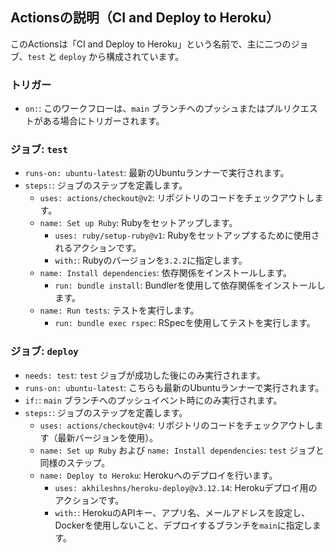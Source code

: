 
## Actionsの説明（CI and Deploy to Heroku）

このActionsは「CI and Deploy to Heroku」という名前で、主に二つのジョブ、`test` と `deploy` から構成されています。

### トリガー
- `on:`: このワークフローは、`main` ブランチへのプッシュまたはプルリクエストがある場合にトリガーされます。

### ジョブ: `test`
- `runs-on: ubuntu-latest`: 最新のUbuntuランナーで実行されます。
- `steps:`: ジョブのステップを定義します。
  - `uses: actions/checkout@v2`: リポジトリのコードをチェックアウトします。
  - `name: Set up Ruby`: Rubyをセットアップします。
    - `uses: ruby/setup-ruby@v1`: Rubyをセットアップするために使用されるアクションです。
    - `with:`: Rubyのバージョンを`3.2.2`に指定します。
  - `name: Install dependencies`: 依存関係をインストールします。
    - `run: bundle install`: Bundlerを使用して依存関係をインストールします。
  - `name: Run tests`: テストを実行します。
    - `run: bundle exec rspec`: RSpecを使用してテストを実行します。

### ジョブ: `deploy`
- `needs: test`: `test` ジョブが成功した後にのみ実行されます。
- `runs-on: ubuntu-latest`: こちらも最新のUbuntuランナーで実行されます。
- `if:`: `main` ブランチへのプッシュイベント時にのみ実行されます。
- `steps:`: ジョブのステップを定義します。
  - `uses: actions/checkout@v4`: リポジトリのコードをチェックアウトします（最新バージョンを使用）。
  - `name: Set up Ruby` および `name: Install dependencies`: `test` ジョブと同様のステップ。
  - `name: Deploy to Heroku`: Herokuへのデプロイを行います。
    - `uses: akhileshns/heroku-deploy@v3.12.14`: Herokuデプロイ用のアクションです。
    - `with:`: HerokuのAPIキー、アプリ名、メールアドレスを設定し、Dockerを使用しないこと、デプロイするブランチを`main`に指定します。

